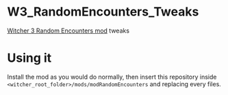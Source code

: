 # W3_RandomEncounters_Tweaks
[Witcher 3 Random Encounters mod](https://www.nexusmods.com/witcher3/mods/785?tab=description) tweaks


# Using it
Install the mod as you would do normally, then insert this repository inside `<witcher_root_folder>/mods/modRandomEncounters` and replacing every files.

